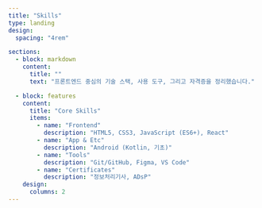 ```yaml
---
title: "Skills"
type: landing
design:
  spacing: "4rem"

sections:
  - block: markdown
    content:
      title: ""
      text: "프론트엔드 중심의 기술 스택, 사용 도구, 그리고 자격증을 정리했습니다."

  - block: features
    content:
      title: "Core Skills"
      items:
        - name: "Frontend"
          description: "HTML5, CSS3, JavaScript (ES6+), React"
        - name: "App & Etc"
          description: "Android (Kotlin, 기초)"
        - name: "Tools"
          description: "Git/GitHub, Figma, VS Code"
        - name: "Certificates"
          description: "정보처리기사, ADsP"
    design:
      columns: 2
---
```

